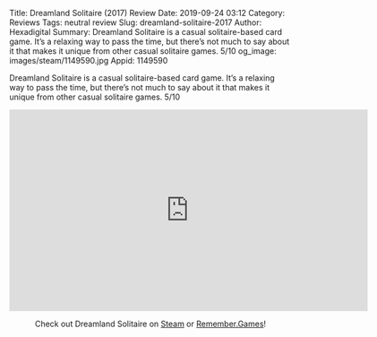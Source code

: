Title: Dreamland Solitaire (2017) Review
Date: 2019-09-24 03:12
Category: Reviews
Tags: neutral review
Slug: dreamland-solitaire-2017
Author: Hexadigital
Summary: Dreamland Solitaire is a casual solitaire-based card game. It’s a relaxing way to pass the time, but there’s not much to say about it that makes it unique from other casual solitaire games. 5/10
og_image: images/steam/1149590.jpg
Appid: 1149590

Dreamland Solitaire is a casual solitaire-based card game. It’s a relaxing way to pass the time, but there’s not much to say about it that makes it unique from other casual solitaire games. 5/10

<center><iframe src="https://www.youtube.com/embed/cmZ_dTvXNeo?feature=oembed" allow="accelerometer; autoplay; encrypted-media; gyroscope; picture-in-picture" width="640" height="360" frameborder="0"></iframe>

Check out Dreamland Solitaire on [Steam](https://store.steampowered.com/app/1149590/?curator_clanid=34633900) or [Remember.Games](https://remember.games/game/2517/)!</center>
